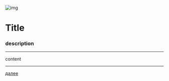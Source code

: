 ![img](https://1.bp.blogspot.com/-tAc5q1JTbDA/Xc6iT2nQdQI/AAAAAAAAEpE/CDxjGm5K0u4pvEyBHLyD3PjpBukCLBWiwCLcBGAsYHQ/s320/001.png "001")
# **Title**
### description
---

content







---

[далее](002.html)
